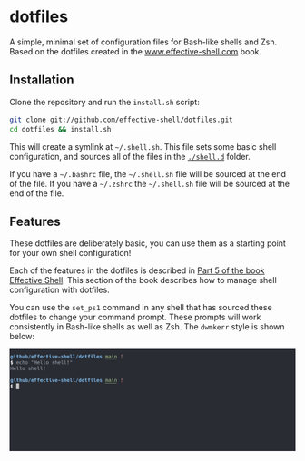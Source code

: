 # dotfiles

A simple, minimal set of configuration files for Bash-like shells and Zsh. Based on the dotfiles created in the www.effective-shell.com book.

## Installation

Clone the repository and run the `install.sh` script:

```sh
git clone git://github.com/effective-shell/dotfiles.git
cd dotfiles && install.sh
```

This will create a symlink at `~/.shell.sh`. This file sets some basic shell configuration, and sources all of the files in the [`./shell.d`](./shell.d/) folder.

If you have a `~/.bashrc` file, the `~/.shell.sh` file will be sourced at the end of the file. If you have a `~/.zshrc` the `~/.shell.sh` file will be sourced at the end of the file.

## Features

These dotfiles are deliberately basic, you can use them as a starting point for your own shell configuration!

Each of the features in the dotfiles is described in [Part 5 of the book Effective Shell](https://effective-shell.com/docs/part-5-building-your-toolkit/). This section of the book describes how to manage shell configuration with dotfiles.

You can use the `set_ps1` command in any shell that has sourced these dotfiles to change your command prompt. These prompts will work consistently in Bash-like shells as well as Zsh. The `dwmkerr` style is shown below:

![Screenshot showing the 'dwmkerr' style for the command prompt](./docs/set-ps1-dwmkerr-style.png)

